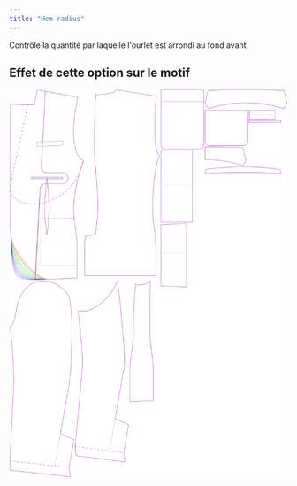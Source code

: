```yaml
---
title: "Hem radius"
---
```


Contrôle la quantité par laquelle l'ourlet est arrondi au fond avant.

## Effet de cette option sur le motif

![Cette image montre l'effet de cette option en superposant plusieurs variantes qui ont une valeur différente pour cette option](jaeger_hemradius_sample.svg "Effect of this option on the pattern")
